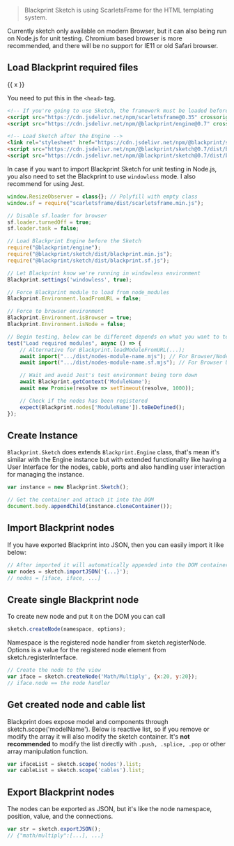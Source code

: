 > Blackprint Sketch is using ScarletsFrame for the HTML templating system.

Currently sketch only available on modern Browser, but it can also being run on Node.js for unit testing. Chromium based browser is more recommended, and there will be no support for IE11 or old Safari browser.

## Load Blackprint required files

<docs-md-tabs>
<div class="tabs"><div sf-each="x in tabs">{{ x }}</div></div>

<div tab="Browser">

You need to put this in the `<head>` tag.
```html
<!-- If you're going to use Sketch, the framework must be loaded before the engine -->
<script src="https://cdn.jsdelivr.net/npm/scarletsframe@0.35" crossorigin="anonymous"></script>
<script src="https://cdn.jsdelivr.net/npm/@blackprint/engine@0.7" crossorigin="anonymous"></script>

<!-- Load Sketch after the Engine -->
<link rel="stylesheet" href="https://cdn.jsdelivr.net/npm/@blackprint/sketch@0.7/dist/blackprint.sf.css">
<script src="https://cdn.jsdelivr.net/npm/@blackprint/sketch@0.7/dist/blackprint.min.js" crossorigin="anonymous"></script>
<script src="https://cdn.jsdelivr.net/npm/@blackprint/sketch@0.7/dist/blackprint.sf.js" crossorigin="anonymous"></script>
```

</div><div tab="Unit Test">

In case if you want to import Blackprint Sketch for unit testing in Node.js, you also need to set the Blackprint to use `windowless` mode. I also recommend for using Jest.
```js
window.ResizeObserver = class{}; // Polyfill with empty class
window.sf = require("scarletsframe/dist/scarletsframe.min.js");

// Disable sf.loader for browser
sf.loader.turnedOff = true;
sf.loader.task = false;

// Load Blackprint Engine before the Sketch
require("@blackprint/engine");
require("@blackprint/sketch/dist/blackprint.min.js");
require("@blackprint/sketch/dist/blackprint.sf.js");

// Let Blackprint know we're running in windowless environment
Blackprint.settings('windowless', true);

// Force Blackprint module to load from node_modules
Blackprint.Environment.loadFromURL = false;

// Force to browser environment
Blackprint.Environment.isBrowser = true;
Blackprint.Environment.isNode = false;

// Begin testing, below can be different depends on what you want to test
test("Load required modules", async () => {
	// Alternative for Blackprint.loadModuleFromURL(...);
	await import(".../dist/nodes-module-name.mjs"); // For Browser/Node.js
	await import(".../dist/nodes-module-name.sf.mjs"); // For Browser UI

	// Wait and avoid Jest's test environment being torn down
	await Blackprint.getContext('ModuleName');
	await new Promise(resolve => setTimeout(resolve, 1000));

	// Check if the nodes has been registered
	expect(Blackprint.nodes['ModuleName']).toBeDefined();
});
```

</div></docs-md-tabs>

## Create Instance
`Blackprint.Sketch` does extends `Blackprint.Engine` class, that's mean it's similar with the Engine instance but with extended functionality like having a User Interface for the nodes, cable, ports and also handling user interaction for managing the instance.

```js
var instance = new Blackprint.Sketch();

// Get the container and attach it into the DOM
document.body.appendChild(instance.cloneContainer());
```

## Import Blackprint nodes
If you have exported Blackprint into JSON, then you can easily import it like below:
```js
// After imported it will automatically appended into the DOM container
var nodes = sketch.importJSON('{...}');
// nodes = [iface, iface, ...]
```

## Create single Blackprint node
To create new node and put it on the DOM you can call
```js
sketch.createNode(namespace, options);
```

Namespace is the registered node handler from sketch.registerNode.
 Options is a value for the registered node element from sketch.registerInterface.

```js
// Create the node to the view
var iface = sketch.createNode('Math/Multiply', {x:20, y:20});
// iface.node == the node handler
```

## Get created node and cable list
Blackprint does expose model and components through sketch.scope('modelName'). Below is reactive list, so if you remove or modify the array it will also modify the sketch container. It's **not recommended** to modify the list directly with `.push, .splice, .pop` or other array manipulation function.
```js
var ifaceList = sketch.scope('nodes').list;
var cableList = sketch.scope('cables').list;
```

## Export Blackprint nodes
The nodes can be exported as JSON, but it's like the node namespace, position, value, and the connections.
```js
var str = sketch.exportJSON();
// {"math/multiply":[...], ...}
```